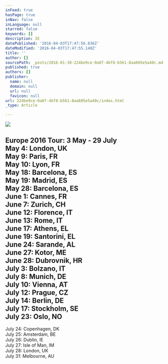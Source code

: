 ```yaml
---
inFeed: true
hasPage: true
inNav: false
inLanguage: null
starred: false
keywords: []
description: IE
datePublished: '2016-04-03T17:47:56.836Z'
dateModified: '2016-04-03T17:47:55.140Z'
title: ''
author: []
sourcePath: _posts/2016-01-30-224be9ce-0a8f-4bf8-b561-8aa605e5a40c.md
published: true
authors: []
publisher:
  name: null
  domain: null
  url: null
  favicon: null
url: 224be9ce-0a8f-4bf8-b561-8aa605e5a40c/index.html
_type: Article

---
```

![](https://the-grid-user-content.s3-us-west-2.amazonaws.com/3374c37f-6b56-4349-9967-7e4e35115433.jpg)

Europe 2016 Tour:  3 May - 29 July  
May 4: London, UK  
May 9: Paris, FR  
May 10: Lyon, FR  
May 18: Barcelona, ES  
May 19: Madrid, ES  
May 28: Barcelona, ES  
June 1: Cannes, FR  
June 7: Zurich, CH  
June 12: Florence, IT  
June 13: Rome, IT  
June 17: Athens, EL  
June 19: Santorini, EL  
June 24: Sarande, AL  
June 27: Kotor, ME  
June 28: Dubrovnik, HR  
July 3: Bolzano, IT  
July 8: Munich, DE  
July 10: Vienna, AT  
July 12: Prague, CZ  
July 14: Berlin, DE  
July 17: Stockholm, SE  
July 23: Oslo, NO  
-  
July 24: Copenhagen, DK  
July 25: Amsterdam, BE  
July 26: Dublin, IE  
July 27: Isle of Man, IM  
July 28: London, UK  
July 31: Melbourne, AU
